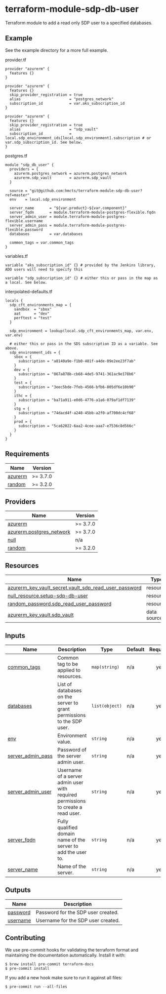 # terraform-module-sdp-db-user
Terraform module to add a read only SDP user to a specified databases.

## Example

See the example directory for a more full example.

provider.tf
```hcl
provider "azurerm" {
  features {}
}

provider "azurerm" {
  features {}
  skip_provider_registration = true
  alias                      = "postgres_network"
  subscription_id            = var.aks_subscription_id
}

provider "azurerm" {
  features {}
  skip_provider_registration = true
  alias                      = "sdp_vault"
  subscription_id            = local.sdp_environment_ids[local.sdp_environment].subscription # or var.sdp_subscription_id. See below.
}
```

postgres.tf
```hcl
module "sdp_db_user" {
  providers = {
    azurerm.postgres_network = azurerm.postgres_network
    azurerm.sdp_vault        = azurerm.sdp_vault
  }
  
  source = "git@github.com:hmcts/terraform-module-sdp-db-user?ref=master"
  env    = local.sdp_environment
  
  server_name       = "${var.product}-${var.component}"
  server_fqdn       = module.terraform-module-postgres-flexible.fqdn
  server_admin_user = module.terraform-module-postgres-flexible.username
  server_admin_pass = module.terraform-module-postgres-flexible.password
  databases         = var.databases
  
  common_tags = var.common_tags
}
```

variables.tf
```hcl
variable "aks_subscription_id" {} # provided by the Jenkins library, ADO users will need to specify this

variable "sdp_subscription_id" {} # either this or pass in the map as a local. See below.
```

interpolated-defaults.tf
```hcl
locals {
  sdp_cft_environments_map = {
    sandbox  = "sbox"
    aat      = "dev"
    perftest = "test"
  }

  sdp_environment = lookup(local.sdp_cft_environments_map, var.env, var.env)

  # either this or pass in the SDS subscription ID as a variable. See above.
  sdp_environment_ids = {
    sbox = {
      subscription = "a8140a9e-f1b0-481f-a4de-09e2ee23f7ab"
    }
    dev = {
      subscription = "867a878b-cb68-4de5-9741-361ac9e178b6"
    }
    test = {
      subscription = "3eec5bde-7feb-4566-bfb6-805df6e10b90"
    }
    ithc = {
      subscription = "ba71a911-e0d6-4776-a1a6-079af1df7139"
    }
    stg = {
      subscription = "74dacd4f-a248-45bb-a2f0-af700dc4cf68"
    }
    prod = {
      subscription = "5ca62022-6aa2-4cee-aaa7-e7536c8d566c"
    }
  }
}
```


<!-- BEGIN_TF_DOCS -->
## Requirements

| Name | Version |
|------|---------|
| <a name="requirement_azurerm"></a> [azurerm](#requirement\_azurerm) | >= 3.7.0 |
| <a name="requirement_random"></a> [random](#requirement\_random) | >= 3.2.0 |

## Providers

| Name | Version |
|------|---------|
| <a name="provider_azurerm"></a> [azurerm](#provider\_azurerm) | >= 3.7.0 |
| <a name="provider_azurerm.postgres_network"></a> [azurerm.postgres\_network](#provider\_azurerm.postgres\_network) | >= 3.7.0 |
| <a name="provider_null"></a> [null](#provider\_null) | n/a |
| <a name="provider_random"></a> [random](#provider\_random) | >= 3.2.0 |

## Resources

| Name | Type |
|------|------|
| [azurerm_key_vault_secret.vault_sdp_read_user_password](https://registry.terraform.io/providers/hashicorp/azurerm/latest/docs/resources/key_vault_secret) | resource |
| [null_resource.setup-sdp-db-user](https://registry.terraform.io/providers/hashicorp/null/latest/docs/resources/resource) | resource |
| [random_password.sdp_read_user_password](https://registry.terraform.io/providers/hashicorp/random/latest/docs/resources/password) | resource |
| [azurerm_key_vault.sdp_vault](https://registry.terraform.io/providers/hashicorp/azurerm/latest/docs/data-sources/key_vault) | data source |

## Inputs

| Name | Description | Type | Default | Required |
|------|-------------|------|---------|:--------:|
| <a name="input_common_tags"></a> [common\_tags](#input\_common\_tags) | Common tag to be applied to resources. | `map(string)` | n/a | yes |
| <a name="input_databases"></a> [databases](#input\_databases) | List of databases on the server to grant permissions to the SDP user. | `list(object)` | n/a | yes |
| <a name="input_env"></a> [env](#input\_env) | Environment value. | `string` | n/a | yes |
| <a name="input_server_admin_pass"></a> [server\_admin\_pass](#input\_server\_admin\_pass) | Password of the server admin user. | `string` | n/a | yes |
| <a name="input_server_admin_user"></a> [server\_admin\_user](#input\_server\_admin\_user) | Username of a server admin user with required permissions to create a read user. | `string` | n/a | yes |
| <a name="input_server_fqdn"></a> [server\_fqdn](#input\_server\_fqdn) | Fully qualified domain name of the server to add the user to. | `string` | n/a | yes |
| <a name="input_server_name"></a> [server\_name](#input\_server\_name) | Name of the server. | `string` | n/a | yes |

## Outputs

| Name | Description |
|------|-------------|
| <a name="output_sdp_password"></a> [password](#output\_password) | Password for the SDP user created. |
| <a name="output_sdp_username"></a> [username](#output\_username) | Username for the SDP user created. |

<!-- END_TF_DOCS -->

## Contributing

We use pre-commit hooks for validating the terraform format and maintaining the documentation automatically.
Install it with:

```shell
$ brew install pre-commit terraform-docs
$ pre-commit install
```

If you add a new hook make sure to run it against all files:
```shell
$ pre-commit run --all-files
```
